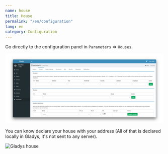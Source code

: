 ```yaml
---
name: house
title: House
permalink: "/en/configuration"
lang: en
category: Configuration
---
```


Go directly to the configuration panel in `Parameters` => `Houses`. 

<img alt="Gladys house" src="/assets/image/configuration/house_1-en.png" class="img-responsive"/>

You can know declare your house with your address (All of that is declared locally in Gladys, it's not sent to any server).

<img alt="Gladys house" src="{{site.baseurl}}/assets/image/configuration/house_2-en.png" class="img-responsive"/>
